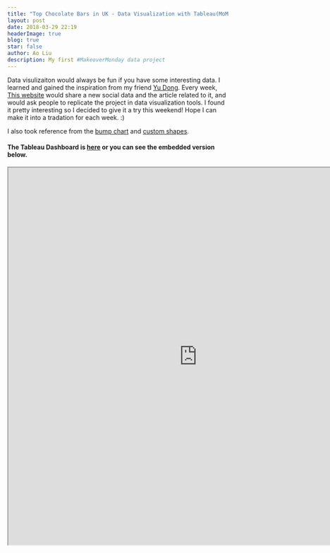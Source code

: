 ```yaml
---
title: "Top Chocolate Bars in UK - Data Visualization with Tableau(MoM 3/29) "
layout: post
date: 2018-03-29 22:19
headerImage: true
blog: true
star: false
author: Ao Liu
description: My first #MakeoverMonday data project
---
```

 
Data visulizaiton would always be fun if you have some interesting data. I learned and gained the inspiration from my friend [Yu Dong](yudong-94.github.io/personal-website). Every week, [This website](http://www.makeovermonday.co.uk/) would share a new social data and the article related to it, and would ask people to replicate the project in data visualization tools. I found it pretty interesting so I decided to give it a try this weekend! Hope I can make it into a tradation for each week. :)

I also took reference from the [bump chart](http://www.sirvizalot.com/2016/03/color-popularity-for-new-cars-2000-2015.html) and [custom shapes](https://public.tableau.com/en-us/s/blog/2013/10/creating-and-utilizing-custom-shapes).

#### The Tableau Dashboard is [here](https://public.tableau.com/views/MoM329/Dashboard1?:embed=y&:display_count=yes&publish=yes) or you can see the embedded version below.


<iframe width = "855" height = "855" src="https://public.tableau.com/views/MoM329/Dashboard1?:embed=y&:display_count=yes&publish=yes"/></iframe>